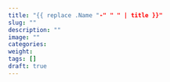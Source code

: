 ```yaml
---
title: "{{ replace .Name "-" " " | title }}"
slug: ""
description: ""
image: ""
categories:
weight: 
tags: []
draft: true
---
```


